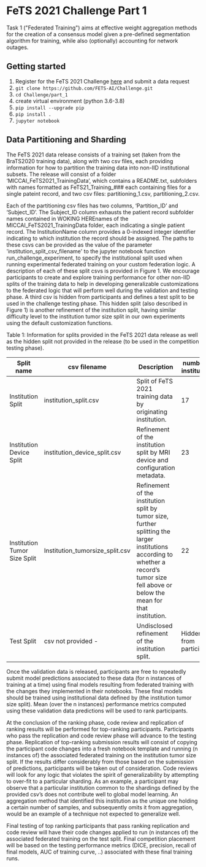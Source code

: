 # FeTS 2021 Challenge Part 1
Task 1 ("Federated Training") aims at effective weight aggregation methods for the creation of a consensus model given a pre-defined segmentation algorithm for training, while also (optionally) accounting for network outages.

## Getting started
1. Register for the FeTS 2021 Challenge [here](https://www.med.upenn.edu/cbica/fets/miccai2021/) and submit a data request
2. ```git clone https://github.com/FETS-AI/Challenge.git```
3. ```cd Challenge/part_1```
4. create virtual environment (python 3.6-3.8)
5. ```pip install --upgrade pip```
6. ```pip install .```
7. ```jupyter notebook```

## Data Partitioning and Sharding
The FeTS 2021 data release consists of a training set (taken from the BraTS2020 training data), along with two csv files, each providing information for how to partition the training data into non-IID institutional subsets. The release will consist of a folder ‘MICCAI_FeTS2021_TrainingData’, which contains a README.txt, subfolders with names formatted as FeTS21_Training_### each containing files for a single pateint record, and two csv files: partitioning_1.csv, partitioning_2.csv. 

Each of the partitioning csv files has two columns, ‘Partition_ID’ and ‘Subject_ID’. The Subject_ID column exhausts the patient record subfolder names contained in WOKING HEREnames of the MICCAI_FeTS2021_TrainingData  folder, each indicating a single patient record. The InstitutionName column provides a 0-indexed integer identifier indicating to which institution the record should be assigned. The paths to these csvs can be provided as the value of the parameter 'institution_split_csv_filename' to the jupyter notebook function run_challenge_experiment, to specify the institutional split used when running experimental federated training on your custom federation logic. A description of each of these split csvs is provided in Figure 1. We encourage participants to create and explore training performance for other non-IID splits of the training data to help in developing generalizable customizations to the federated logic that will perform well during the validation and testing phase. A third csv is hidden from participants and defines a test split to be used in the challenge testing phase. This hidden split (also described in Figure 1) is another refinement of the institution split, having similar difficulty level to the institution tumor size split in our own experiments using the default customization functions.

Table 1: Information for splits provided in the FeTS 2021 data release as well as the hidden split not provided in the release (to be used in the competition testing phase).

|     Split name                      |     csv filename                         |     Description                                                                                                                                                                                       |     number of institutions      |
|-------------------------------------|------------------------------------------|-------------------------------------------------------------------------------------------------------------------------------------------------------------------------------------------------------|---------------------------------|
|     Institution Split               |     institution_split.csv                |     Split of FeTS 2021 training data by originating   institution.                                                                                                                                    |     17                          |
|     Institution Device Split        |     institution_device_split.csv         |     Refinement of the institution split by MRI device and   configuration metadata.                                                                                                                   |     23                          |
|     Institution Tumor Size Split    |     Institution_tumorsize_split.csv      |     Refinement of the institution split by tumor size, further   splitting the larger institutions according to whether a record’s tumor size   fell above or below the mean for that institution.    |     22                          |
|     Test Split                      |          csv        not provided -       |     Undisclosed refinement of the institution split.                                                                                                                                                  |     Hidden from participants    |


Once the validation data is released, participants are free to repeatedly submit model predictions associated to these data (for n instances of training at a time) using final models resulting from federated training with the changes they implemented in their notebooks. These final models should be trained using institutional data defined by (the institution tumor size split). Mean (over the n instances) performance metrics computed using these validation data predictions will be used to rank participants. 

At the conclusion of the ranking phase, code review and replication of ranking results will be performed for top-ranking participants. Participants who pass the replication and code review phase will advance to the testing phase. Replication of top-ranking submission results will consist of copying the participant code changes into a fresh notebook template and running (n instances of) the associated federated training on the institution tumor size split. If the results differ considerably from those based on the submission of predictions, participants will be taken out of consideration. Code reviews will look for any logic that violates the spirit of generalizability by attempting to over-fit to a particular sharding. As an example, a participant may observe that a particular institution common to the shardings defined by the provided csv’s does not contribute well to global model learning. An aggregation method that identified this institution as the unique one holding a certain number of samples, and subsequently omits it from aggregation, would be an example of a technique not expected to generalize well.

Final testing of top ranking participants that pass ranking replication and code review will have their code changes applied to run (n instances of) the associated federated training on the test split. Final competition placement will be based on the testing performance metrics (DICE, precision, recall of final models, AUC of training curve, ..) associated with these final training runs.

